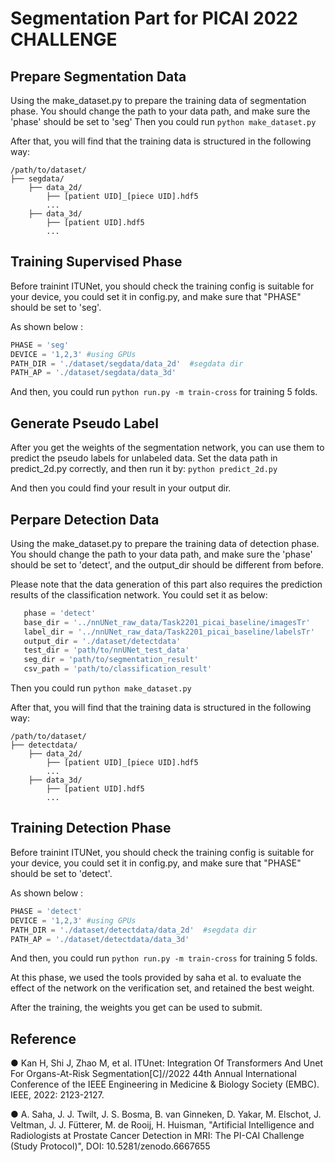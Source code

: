 # Segmentation Part for PICAI 2022 CHALLENGE

## Prepare Segmentation Data
Using the make_dataset.py to prepare the training data of segmentation phase.
You should change the path to your data path, and make sure the 'phase' should be set to 'seg'
Then you could run
`python make_dataset.py`

After that, you will find that the training data is structured in the following way:

```
/path/to/dataset/
├── segdata/
    ├── data_2d/
        ├── [patient UID]_[piece UID].hdf5
        ...
    ├── data_3d/
        ├── [patient UID].hdf5
        ...
```

## Training Supervised Phase
Before trainint ITUNet, you should check the training config is suitable for your device, 
you could set it in config.py, and make sure that "PHASE" should be set to 'seg'.

 As shown below :
 ```python
PHASE = 'seg'  
DEVICE = '1,2,3' #using GPUs
PATH_DIR = './dataset/segdata/data_2d'  #segdata dir
PATH_AP = './dataset/segdata/data_3d'
```

And then, you could run 
`python run.py -m train-cross`
for training 5 folds.

## Generate Pseudo Label
After you get the weights of the segmentation network, you can use them to predict the pseudo labels for unlabeled data.
Set the data path in predict_2d.py correctly, and then run it by:
`python predict_2d.py`

And then you could find your result in your output dir.

## Perpare Detection Data
Using the make_dataset.py to prepare the training data of detection phase.
You should change the path to your data path, and make sure the 'phase' should be set to 'detect', and the output_dir should be different from before.

Please note that the data generation of this part also requires the prediction results of the classification network.
You could set it as below:
 ```python
    phase = 'detect'
    base_dir = '../nnUNet_raw_data/Task2201_picai_baseline/imagesTr'
    label_dir = '../nnUNet_raw_data/Task2201_picai_baseline/labelsTr'    
    output_dir = './dataset/detectdata'
    test_dir = 'path/to/nnUNet_test_data'
    seg_dir = 'path/to/segmentation_result'
    csv_path = 'path/to/classification_result'
```

Then you could run
`python make_dataset.py`

After that, you will find that the training data is structured in the following way:

```
/path/to/dataset/
├── detectdata/
    ├── data_2d/
        ├── [patient UID]_[piece UID].hdf5
        ...
    ├── data_3d/
        ├── [patient UID].hdf5
        ...
```

## Training Detection Phase
Before trainint ITUNet, you should check the training config is suitable for your device, 
you could set it in config.py, and make sure that "PHASE" should be set to 'detect'.

 As shown below :
 ```python
PHASE = 'detect'  
DEVICE = '1,2,3' #using GPUs
PATH_DIR = './dataset/detectdata/data_2d'  #segdata dir
PATH_AP = './dataset/detectdata/data_3d'
```

And then, you could run 
`python run.py -m train-cross`
for training 5 folds.

 At this phase, we used the tools provided by saha et al. to evaluate the effect of the network on the verification set, and retained the best weight.

After the training, the weights you get can be used to submit. 

## Reference

● Kan H, Shi J, Zhao M, et al. ITUnet: Integration Of Transformers And Unet For Organs-At-Risk Segmentation[C]//2022 44th Annual International Conference of the IEEE Engineering in Medicine & Biology Society (EMBC). IEEE, 2022: 2123-2127.

● A. Saha, J. J. Twilt, J. S. Bosma, B. van Ginneken, D. Yakar, M. Elschot, J. Veltman, J. J. Fütterer, M. de Rooij, H. Huisman, "Artificial Intelligence and Radiologists at Prostate Cancer Detection in MRI: The PI-CAI Challenge (Study Protocol)", DOI: 10.5281/zenodo.6667655
